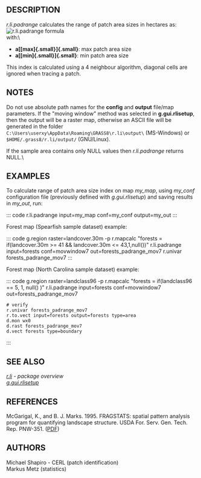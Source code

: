 ## DESCRIPTION

*r.li.padrange* calculates the range of patch area sizes in hectares
as:\
![r.li.padrange formula](rlipadrange_formula.png)\
with:\

-   **a[[max]{.small}]{.small}**: max patch area size
-   **a[[min]{.small}]{.small}**: min patch area size

This index is calculated using a 4 neighbour algorithm, diagonal cells
are ignored when tracing a patch.

## NOTES

Do not use absolute path names for the **config** and **output**
file/map parameters. If the \"moving window\" method was selected in
**g.gui.rlisetup**, then the output will be a raster map, otherwise an
ASCII file will be generated in the folder
`C:\Users\userxy\AppData\Roaming\GRASS8\r.li\output\` (MS-Windows) or
`$HOME/.grass8/r.li/output/` (GNU/Linux).

If the sample area contains only NULL values then *r.li.padrange*
returns NULL.\

## EXAMPLES

To calculate range of patch area size index on map *my_map*, using
*my_conf* configuration file (previously defined with *g.gui.rlisetup*)
and saving results in *my_out*, run:

::: code
    r.li.padrange input=my_map conf=my_conf output=my_out
:::

Forest map (Spearfish sample dataset) example:

::: code
    g.region raster=landcover.30m -p
    r.mapcalc "forests = if(landcover.30m >= 41 && landcover.30m <= 43,1,null())"
    r.li.padrange input=forests conf=movwindow7 out=forests_padrange_mov7
    r.univar forests_padrange_mov7
:::

Forest map (North Carolina sample dataset) example:

::: code
    g.region raster=landclass96 -p
    r.mapcalc "forests = if(landclass96 == 5, 1, null() )"
    r.li.padrange input=forests conf=movwindow7 out=forests_padrange_mov7

    # verify
    r.univar forests_padrange_mov7
    r.to.vect input=forests output=forests type=area
    d.mon wx0
    d.rast forests_padrange_mov7
    d.vect forests type=boundary
:::

## SEE ALSO

*[r.li](r.li.html) - package overview\
[g.gui.rlisetup](g.gui.rlisetup.html)*

## REFERENCES

McGarigal, K., and B. J. Marks. 1995. FRAGSTATS: spatial pattern
analysis program for quantifying landscape structure. USDA For. Serv.
Gen. Tech. Rep. PNW-351. ([PDF](http://treesearch.fs.fed.us/pubs/3064))

## AUTHORS

Michael Shapiro - CERL (patch identification)\
Markus Metz (statistics)
